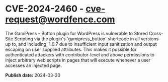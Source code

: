 # CVE-2024-2460 - cve-request@wordfence.com

The GamiPress – Button plugin for WordPress is vulnerable to Stored Cross-Site Scripting via the plugin's 'gamipress_button' shortcode in all versions up to, and including, 1.0.7 due to insufficient input sanitization and output escaping on user supplied attributes. This makes it possible for authenticated attackers with contributor-level and above permissions to inject arbitrary web scripts in pages that will execute whenever a user accesses an injected page.

**Publish date:** 2024-03-20
